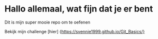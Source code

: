 # Hallo allemaal, wat fijn dat je er bent
Dit is mijn super mooie repo om te oefenen

Bekijk mijn challenge [hier] {https://svennie1999.github.io/Git_Basics/}
